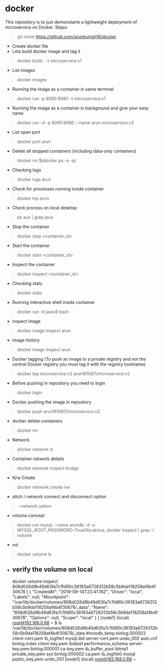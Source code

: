 # docker
This repository is to just demonstarte a lightweight deployment of microservice on Docker. 
Steps:

> git clone https://github.com/arunksingh16/docker
- Create docker file 
- Lets build docker image and tag it
> docker build . -t microservice:v1
- List images
> docker images
- Running the image as a container in same terminal
> docker run -p 8080:8080 -t microservice:v1
- Running the image as a container in background and give your easy name
> docker run -d -p 8085:8080 --name arun microservice:v2
- List open port
> docker port arun
- Delete all stopped containers (including data-only containers) 
> docker rm $(docker ps -a -q)
- Checking logs 
> docker logs arun
- Check for processes running inside container
> docker top arun
- Check process on local desktop
> ps aux | grep java
- Stop the container
> docker stop <container_id>
- Start the container
> docker start <container_id>
- Inspect the container
> docker inspect <container_id>
- Checking stats
> docker stats
- Running interactive shell inside container
> docker run -it java:8 bash
- inspect image
> docker image inspect arun
- image history
> docker image inspect arun
- Docker tagging (To push an image to a private registry and not the central Docker registry you must tag it with the registry hostname)
> docker tag microservice:v2 arun161087/microservice:v2
- Before pushing in repository you need to login
> docker login
- Docker pushing the image in repository
> docker push arun161087/microservice:v2
- docker delete containers 
> docker rm <few unique digits from container id>
- Network
> docker network ls
- Container network details
> docket network inspect bridge
- N/w Create
> docker network create nw
- attch / network connect and disconnect option
> --network option
- volume concept
> docker run mysql --name arundb -d -e MYSQL_ROOT_PASSWORD=TrueGbcaknca, docker inspect <container> | grep -i volume
- vol
> docker volume ls
- verify the volume on local
  --------------------------------------
   docker volume inspect 808d026d9b49d63fa7c1fd90c36183a6726312b58c5b9da118258af4b4f30678
[
    {
        "CreatedAt": "2019-09-14T23:41:16Z",
        "Driver": "local",
        "Labels": null,
        "Mountpoint": "/var/lib/docker/volumes/808d026d9b49d63fa7c1fd90c36183a6726312b58c5b9da118258af4b4f30678/_data",
        "Name": "808d026d9b49d63fa7c1fd90c36183a6726312b58c5b9da118258af4b4f30678",
        "Options": null,
        "Scope": "local"
    }
]
[node1] (local) root@192.168.0.68 ~
$ ls /var/lib/docker/volumes/808d026d9b49d63fa7c1fd90c36183a6726312b58c5b9da118258af4b4f30678/_data
#innodb_temp        binlog.000003       client-cert.pem     ib_logfile1         mysql.ibd           server-cert.pem     undo_002
auto.cnf            binlog.index        client-key.pem      ibdata1             performance_schema  server-key.pem
binlog.000001       ca-key.pem          ib_buffer_pool      ibtmp1              private_key.pem     sys
binlog.000002       ca.pem              ib_logfile0         mysql               public_key.pem      undo_001
[node1] (local) root@192.168.0.68 ~
